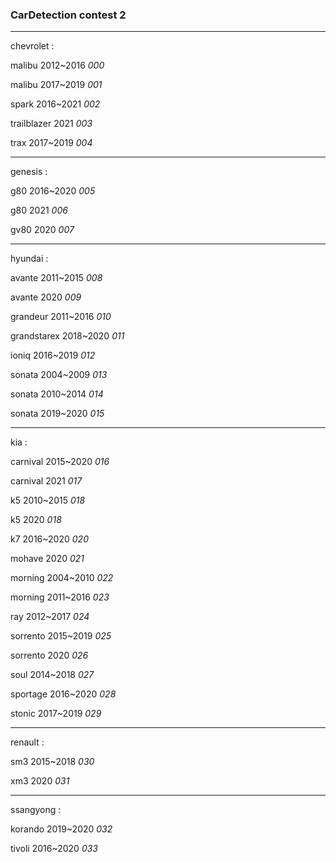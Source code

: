 ### CarDetection contest 2

---
chevrolet : 

malibu      2012~2016   *000*


malibu      2017~2019   *001*
        
        
spark       2016~2021   *002* 
        
        
trailblazer 2021        *003*

        
trax        2017~2019   *004*

---

genesis :     

g80         2016~2020   *005*


g80         2021        *006*


gv80        2020        *007*
            
---

hyundai :    

avante      2011~2015   *008*


avante      2020        *009*


grandeur    2011~2016   *010*


grandstarex 2018~2020   *011*


ioniq       2016~2019   *012*


sonata      2004~2009   *013*


sonata      2010~2014   *014*


sonata      2019~2020   *015*
            
---

kia :        

carnival    2015~2020   *016*


carnival    2021        *017*


k5          2010~2015   *018*


k5          2020        *018*


k7          2016~2020   *020*


mohave      2020        *021*


morning     2004~2010   *022*


morning     2011~2016   *023*


ray         2012~2017   *024*


sorrento    2015~2019   *025*


sorrento    2020        *026*


soul        2014~2018   *027*


sportage    2016~2020   *028*


stonic      2017~2019   *029*

---

renault :    

sm3         2015~2018   *030*


xm3         2020        *031*
            
---

ssangyong :

korando     2019~2020   *032*


tivoli      2016~2020   *033*
